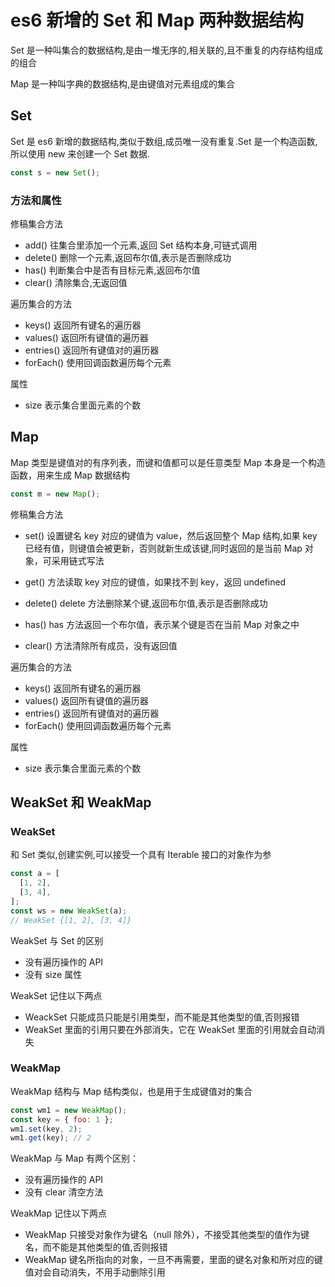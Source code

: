 # es6 新增的 Set 和 Map 两种数据结构

Set 是一种叫集合的数据结构,是由一堆无序的,相关联的,且不重复的内存结构组成的组合

Map 是一种叫字典的数据结构,是由键值对元素组成的集合

## Set

Set 是 es6 新增的数据结构,类似于数组,成员唯一没有重复.Set 是一个构造函数,所以使用 new 来创建一个 Set 数据.

```js
const s = new Set();
```

### 方法和属性

修稿集合方法

- add() 往集合里添加一个元素,返回 Set 结构本身,可链式调用
- delete() 删除一个元素,返回布尔值,表示是否删除成功
- has() 判断集合中是否有目标元素,返回布尔值
- clear() 清除集合,无返回值

遍历集合的方法

- keys() 返回所有键名的遍历器
- values() 返回所有键值的遍历器
- entries() 返回所有键值对的遍历器
- forEach() 使用回调函数遍历每个元素

属性

- size 表示集合里面元素的个数

## Map

Map 类型是键值对的有序列表，而键和值都可以是任意类型
Map 本身是一个构造函数，用来生成 Map 数据结构

```js
const m = new Map();
```

修稿集合方法

- set() 设置键名 key 对应的键值为 value，然后返回整个 Map 结构,如果 key 已经有值，则键值会被更新，否则就新生成该键,同时返回的是当前 Map 对象，可采用链式写法
- get() 方法读取 key 对应的键值，如果找不到 key，返回 undefined

- delete() delete 方法删除某个键,返回布尔值,表示是否删除成功
- has() has 方法返回一个布尔值，表示某个键是否在当前 Map 对象之中
- clear() 方法清除所有成员，没有返回值

遍历集合的方法

- keys() 返回所有键名的遍历器
- values() 返回所有键值的遍历器
- entries() 返回所有键值对的遍历器
- forEach() 使用回调函数遍历每个元素

属性

- size 表示集合里面元素的个数

## WeakSet 和 WeakMap

### WeakSet

和 Set 类似,创建实例,可以接受一个具有 Iterable 接口的对象作为参

```js
const a = [
  [1, 2],
  [3, 4],
];
const ws = new WeakSet(a);
// WeakSet {[1, 2], [3, 4]}
```

WeakSet 与 Set 的区别

- 没有遍历操作的 API
- 没有 size 属性

WeakSet 记住以下两点

- WeackSet 只能成员只能是引用类型，而不能是其他类型的值,否则报错
- WeakSet 里面的引用只要在外部消失，它在 WeakSet 里面的引用就会自动消失

### WeakMap

WeakMap 结构与 Map 结构类似，也是用于生成键值对的集合

```js
const wm1 = new WeakMap();
const key = { foo: 1 };
wm1.set(key, 2);
wm1.get(key); // 2
```

WeakMap 与 Map 有两个区别：

- 没有遍历操作的 API
- 没有 clear 清空方法

WeakMap 记住以下两点

- WeakMap 只接受对象作为键名（null 除外），不接受其他类型的值作为键名，而不能是其他类型的值,否则报错
- WeakMap 键名所指向的对象，一旦不再需要，里面的键名对象和所对应的键值对会自动消失，不用手动删除引用
